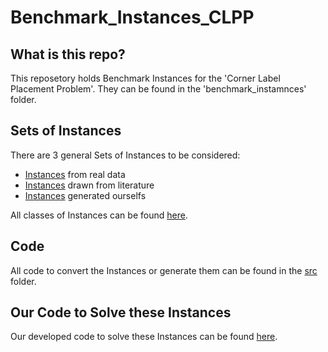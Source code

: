 # Benchmark_Instances_CLPP
## What is this repo?
This reposetory holds Benchmark Instances for the 'Corner Label Placement Problem'. They can be found in the 'benchmark_instamnces' folder.

## Sets of Instances
There are 3 general Sets of Instances to be considered:
 - [Instances](https://github.com/mhuendorf/Benchmark_Instances_CLPP/tree/master/benchmark_instances/osm_instances "Real Instances") from real data 
 - [Instances](https://github.com/mhuendorf/Benchmark_Instances_CLPP/tree/master/benchmark_instances/literature_instances "Literature Instances") drawn from literature 
 - [Instances](https://github.com/mhuendorf/Benchmark_Instances_CLPP/tree/master/benchmark_instances/produced_instances "Produced Instances") generated ourselfs
 
 All classes of Instances can be found [here](https://github.com/mhuendorf/Benchmark_Instances_CLPP/tree/master/benchmark_instances "Benchmark Instances").
 
## Code
All code to convert the Instances or generate them can be found in the [src](https://github.com/mhuendorf/Benchmark_Instances_CLPP/tree/master/src "Source Code") folder.

## Our Code to Solve these Instances
Our developed code to solve these Instances can be found [here](https://github.com/mhuendorf/AlgorithmEngineering "Thomas Klein's and Marcel Hündorf's CLPP Solving Code").
